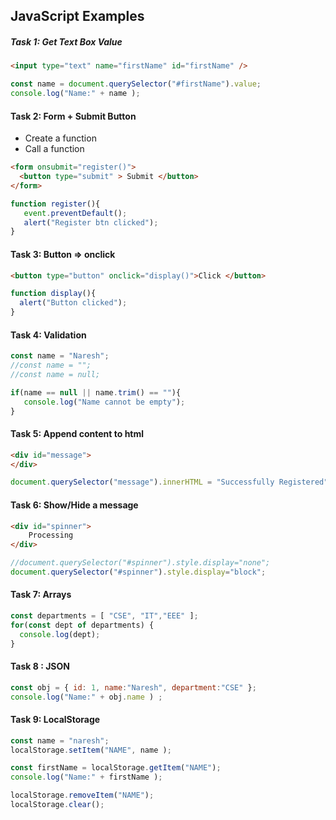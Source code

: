 ## JavaScript Examples

##### Task 1: Get Text Box Value

```html
<input type="text" name="firstName" id="firstName" />
```

```js
const name = document.querySelector("#firstName").value;
console.log("Name:" + name );
```

#### Task 2: Form  + Submit Button 
* Create a function
* Call a function

```html
<form onsubmit="register()">
  <button type="submit" > Submit </button>
</form>
```

```js
function register(){
   event.preventDefault();
   alert("Register btn clicked");
}
```

#### Task 3: Button => onclick
```html
<button type="button" onclick="display()">Click </button>
```

```js
function display(){
  alert("Button clicked");
}
```

#### Task 4: Validation

```js
const name = "Naresh";
//const name = "";
//const name = null;

if(name == null || name.trim() == ""){
   console.log("Name cannot be empty");
}
```

#### Task 5: Append content to html

```html
<div id="message">
</div>
```

```js
document.querySelector("message").innerHTML = "Successfully Registered";
```

#### Task 6: Show/Hide a message
```html
<div id="spinner">
    Processing
</div>
```

```js
//document.querySelector("#spinner").style.display="none";
document.querySelector("#spinner").style.display="block";
```

#### Task 7: Arrays
```js
const departments = [ "CSE", "IT","EEE" ];
for(const dept of departments) {
  console.log(dept);
}
```

#### Task 8 : JSON
```js
const obj = { id: 1, name:"Naresh", department:"CSE" };
console.log("Name:" + obj.name ) ;
```

#### Task 9:  LocalStorage
```js
const name = "naresh";
localStorage.setItem("NAME", name );

const firstName = localStorage.getItem("NAME");
console.log("Name:" + firstName );

localStorage.removeItem("NAME");
localStorage.clear();
```
